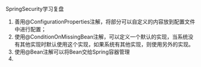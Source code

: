 SpringSecurity学习复盘

1. 善用@ConfigurationProperties注解，将部分可以自定义的内容放到配置文件中进行配置；
2. 使用@ConditionOnMissingBean注解，可以定义一个默认的实现，当系统没有其他实现时默认使用这个实现，如果系统有其他实现，则使用另外的实现。
3. 使用@Bean注解可以将Bean交给Spring容器管理
4. 

